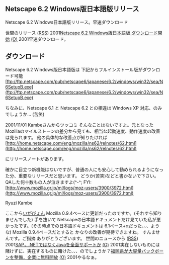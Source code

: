 ## Netscape 6.2 Windows版日本語版リリース

Netscape 6.2 Windows日本語版リリース。早速ダウンロード




 


世間のリリース ([RSS](ig011031-release.xml)) 2001[Netscape 6.2 Windows版日本語版 ダウンロード開始](http://home.netscape.com/ja/browsers/6/) [(O)](http://home.netscape.com/ja/browsers/6/) 2001早速ダウンロード。

## ダウンロード

Netscape 6.2 Windows版日本語版は 下記からフルインストール版がダウンロード可能
  [ftp://ftp.netscape.com/pub/netscape6/japanese/6.2/windows/win32/sea/N6SetupB.exe](ftp://ftp.netscape.com/pub/netscape6/japanese/6.2/windows/win32/sea/N6SetupB.exe)


ちなみに、Netscape 6.1 と Netscape 6.2 との相違は Windows XP 対応、のみでしょうか…
(苦笑)


2001/11/01 Kambeさんからツッコミ
そんなことはないですよ。元となったMozillaのマイルストーンの差分から見ても、相当な起動速度、動作速度の改善は見られます。
他の具体的な改善点が知りたければ
[http://home.netscape.com/eng/mozilla/ns62/relnotes/62.html](http://home.netscape.com/eng/mozilla/ns62/relnotes/62.html)


にリリースノートがあります。

確かに目立つ新機能はないですが、普通の人にも安心して勧められるようになった分、重要なリリースだと思います。
どうか(苦笑)などと書かないで下さい。QAした何十数もの人が泣きますよ(^-^;
FYI:
  [http://www.mozilla.gr.jp/ml/logs/moz-users/3900/3972.html](http://www.mozilla.gr.jp/ml/logs/moz-users/3900/3972.html)


Ryuzi Kambe

ここから[いがぴょん](http://www.igapyon.jp/igapyon/diary/memo/memoigapyon.html)
Mozilla 0.9.4ベースに更新だったのですか。(それすら知りませんでした)
手を抜いて Netscapeの日本語ドキュメントだけ見ていた私が悪かったです。(その時点での日本語ドキュメントは
6.1ベース+αだった、、、ような)
Mozilla 0.9.4ベースだとすると かなりの改善が期待できますね。
すんませんです。ご指摘 ありがとうございます。
世間のニュースから ([RSS](ig011031-news.xml)) 2001[SAP，.NETではなくJavaを全面サポートか](http://www.zdnet.co.jp/news/0110/31/b_1030_06.html) [(O)](http://www.zdnet.co.jp/news/0110/31/b_1030_06.html) 2001実在しないものには賭けずに、実在するものに賭けた、、、のでしょうか？[福岡県が大容量バックボーンを整備，企業に無料開放](http://www.zdnet.co.jp/news/bursts/0110/31/fgh.html) [(O)](http://www.zdnet.co.jp/news/bursts/0110/31/fgh.html) 2001やるなぁ。
